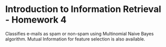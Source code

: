 # Introduction to Information Retrieval - Homework 4

Classifies e-mails as spam or non-spam using Multinomial Naive Bayes algorithm. Mutual Information for feature selection is also available.
